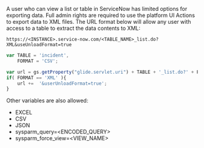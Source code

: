 A user who can view a list or table in ServiceNow has limited options for exporting data. Full admin rights are required to use the platform UI Actions to export data to XML files. The URL format below will allow any user with access to a table to extract the data contents to XML:

`https://<INSTANCE>.service-now.com/<TABLE_NAME>_list.do?XML&useUnloadFormat=true`



```javascript
var TABLE = 'incident',
    FORMAT = 'CSV';

var url = gs.getProperty("glide.servlet.uri") + TABLE + '_list.do?' + FORMAT;
if( FORMAT == 'XML' ){
    url +=  '&userUnloadFormat=true';
}
```



Other variables are also allowed:

- EXCEL
- CSV
- JSON
- sysparm_query=<ENCODED_QUERY>
- sysparm_force_view=<VIEW_NAME>  